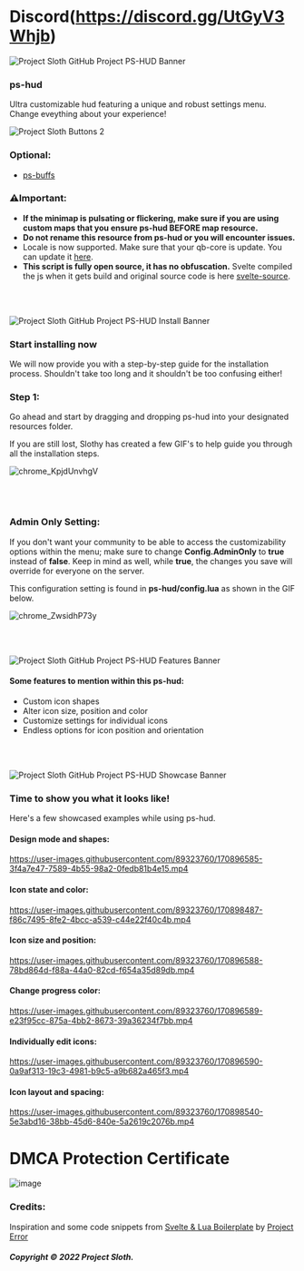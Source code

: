 # Discord(https://discord.gg/UtGyV3Whjb)

![Project Sloth GitHub Project PS-HUD Banner](https://user-images.githubusercontent.com/91661118/170896135-fead50a0-2a4b-432d-8469-038acfb4f2f3.png)

### ps-hud
Ultra customizable hud featuring a unique and robust settings menu. Change eveything about your experience!

![Project Sloth Buttons 2](https://user-images.githubusercontent.com/91661118/170895968-c4224105-5c87-4947-af94-8e8bd792f566.png)

### Optional:
* [ps-buffs](https://github.com/Project-Sloth/ps-buffs)

### ⚠️Important:
- **If the minimap is pulsating or flickering, make sure if you are using custom maps that you ensure ps-hud BEFORE map resource.**
- **Do not rename this resource from ps-hud or you will encounter issues.**
- Locale is now supported. Make sure that your qb-core is update. You can update it [here](https://github.com/qbcore-framework/qb-core).
- **This script is fully open source, it has no obfuscation.** Svelte compiled the js when it gets build and original source code is here [svelte-source](https://github.com/Project-Sloth/ps-hud/tree/main/svelte-source).

<br>
<br>

![Project Sloth GitHub Project PS-HUD Install Banner](https://user-images.githubusercontent.com/91661118/170896809-5c15da71-5dd7-4f46-85c5-892701b1eea8.png)


### Start installing now
We will now provide you with a step-by-step guide for the installation process. Shouldn't take too long and it shouldn't be too confusing either! 


### Step 1:
Go ahead and start by dragging and dropping ps-hud into your designated resources folder.

If you are still lost, Slothy has created a few GIF's to help guide you through all the installation steps.

![chrome_KpjdUnvhgV](https://user-images.githubusercontent.com/91661118/170898348-4d50573f-fd8e-447e-add1-9562a196c7ed.gif)

<br>
<br>

### Admin Only Setting:
If you don't want your community to be able to access the customizability options within the menu; make sure to change **Config.AdminOnly** to **true** instead of **false**. Keep in mind as well, while **true**, the changes you save will override for everyone on the server.

This configuration setting is found in **ps-hud/config.lua** as shown in the GIF below.

![chrome_ZwsidhP73y](https://user-images.githubusercontent.com/91661118/171066080-6bc11bb8-7cde-460b-8d73-bbc329644c83.gif)

<br>
<br>

![Project Sloth GitHub Project PS-HUD Features Banner](https://user-images.githubusercontent.com/91661118/170896822-4c6fcf43-94a3-4afd-b651-1eb76244fd8d.png)


#### Some features to mention within this ps-hud:
* Custom icon shapes
* Alter icon size, position and color
* Customize settings for individual icons
* Endless options for icon position and orientation
<br>
<br>

![Project Sloth GitHub Project PS-HUD Showcase Banner](https://user-images.githubusercontent.com/91661118/170896830-39245350-47c3-4b42-93d0-ac0ca35c3711.png)


### Time to show you what it looks like!
Here's a few showcased examples while using ps-hud.

#### Design mode and shapes:
https://user-images.githubusercontent.com/89323760/170896585-3f4a7e47-7589-4b55-98a2-0fedb81b4e15.mp4

#### Icon state and color:
https://user-images.githubusercontent.com/89323760/170898487-f86c7495-8fe2-4bcc-a539-c44e22f40c4b.mp4

#### Icon size and position:
https://user-images.githubusercontent.com/89323760/170896588-78bd864d-f88a-44a0-82cd-f654a35d89db.mp4

#### Change progress color:
https://user-images.githubusercontent.com/89323760/170896589-e23f95cc-875a-4bb2-8673-39a36234f7bb.mp4

#### Individually edit icons:
https://user-images.githubusercontent.com/89323760/170896590-0a9af313-19c3-4981-b9c5-a9b682a465f3.mp4

#### Icon layout and spacing:
https://user-images.githubusercontent.com/89323760/170898540-5e3abd16-38bb-45d6-840e-5a2619c2076b.mp4

# DMCA Protection Certificate
![image](https://user-images.githubusercontent.com/82112471/172012054-2ae213da-3a42-41d7-a5b8-9a3208809e93.png)

### Credits:
Inspiration and some code snippets from [Svelte & Lua Boilerplate](https://github.com/project-error/svelte-lua-boilerplate) by [Project Error](https://github.com/project-error)

##### Copyright © 2022 Project Sloth.
